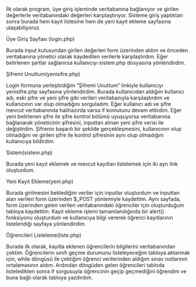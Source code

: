 İlk olarak program, üye giriş işleminde veritabanına bağlanıyor ve girilen değerlerle veritabanındaki değerleri karşılaştırıyor. Sisteme giriş yaptıktan sonra burada hem kayıt listesine hem de yeni kayıt ekleme sayfasına ulaşabiliyoruz.

Üye Giriş Sayfası (login.php)

Burada input kutusundan girilen değerleri form üzerinden aldım ve önceden veritabanına yönetici olarak kaydedilen verilerle karşılaştırdım. Eğer belirlenen şartlar sağlanırsa kullanıcıyı sistem.php dosyasına yönlendirdim.

Şifremi Unuttum(yenisifre.php)

Login formuna yerleştirdiğim “Şifremi Unuttum” linkiyle kullanıcıyı yenisifre.php sayfasına yönlendirdim. Burada kullanıcıdan aldığım kullanıcı adı, eski şifre ve yeni şifre gibi verileri veritabanıyla karşılaştırdım ve kullanıcının var olup olmadığını sorguladım. Eğer kullanıcı adı ve şifre mevcut veritabanında halihazırda varsa if komutunu devam ettirdim. Eğer yeni belirlenen şifre ile şifre kontrol bölümü uyuşuyorsa veritabanına bağlanarak yöneticinin şifresini, inputtan alınan yeni şifre verisi ile değiştirdim. Şifrenin başarılı bir şekilde gerçekleşmesini, kullanıcının olup olmadığını ve girilen şifre ile kontrol şifresinin aynı olup olmadığını kullanıcıya bildirdim.

Sistem(sistem.php) 

Burada yeni kayıt eklemek ve mevcut kayıtları listelemek için iki ayrı link oluşturdum.

Yeni Kayıt Ekleme(yeni.php)

Burada girilmesini beklediğim veriler için inputlar oluşturdum ve inputtan alan verileri form üzerinden $_POST yöntemiyle kaydettim. Aynı sayfada, form üzerinden gelen verileri veritabanındaki öğrenciler için oluşturduğum tabloya kaydettim. Kayıt ekleme işlemi tamamlandığında bir alert() fonksiyonu oluşturdum ve kullanıcıya bilgi vererek öğrenci kayıtlarının listelendiği sayfaya yönlendirdim.

Öğrencileri Listeleme(liste.php)

Burada ilk olarak, kayıtla eklenen öğrencilerin bilgilerini veritabanından çektim. Öğrencilerin sınıfı geçme durumunu listeleyeceğim tabloya aktarmak için, while döngüsü ile çektiğim öğrenci verilerinden aldığım sınav notlarının ortalamasının aldım. Ardından döngüden gelen öğrencileri tabloda listeledikten sonra if sorgusuyla öğrencinin geçip geçmediğini öğrendim ve buna bağlı olarak tabloya yazdırdım.
